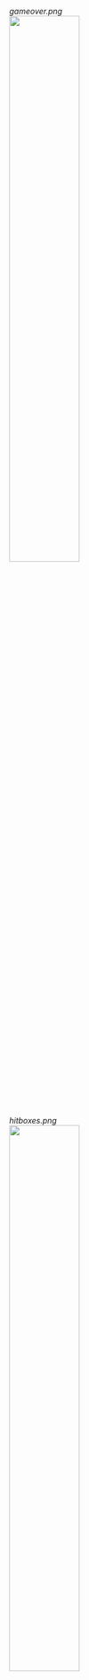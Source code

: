 *gameover.png* <br>
<image src="https://raw.githubusercontent.com/robyzzz/uni-projects/master/PG/trab2/screenshots/gameover.png" width="50%">

*hitboxes.png* <br>
<image src="https://raw.githubusercontent.com/robyzzz/uni-projects/master/PG/trab2/screenshots/hitboxes.png" width="50%">

*shots.png* <br>
<image src="https://raw.githubusercontent.com/robyzzz/uni-projects/master/PG/trab2/screenshots/shots.png" width="50%">

